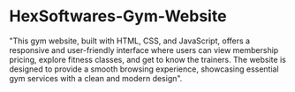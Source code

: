 # HexSoftwares-Gym-Website
"This gym website, built with HTML, CSS, and JavaScript, offers a responsive and user-friendly interface where users can view membership pricing, explore fitness classes, and get to know the trainers. The website is designed to provide a smooth browsing experience, showcasing essential gym services with a clean and modern design".
